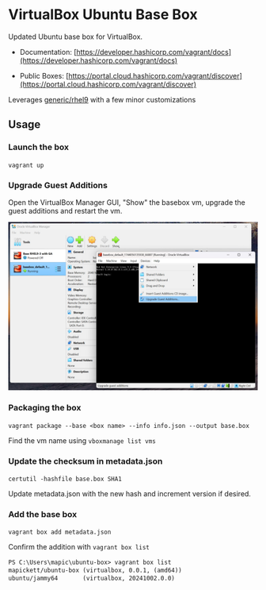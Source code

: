 # VirtualBox Ubuntu Base Box

Updated Ubuntu base box for VirtualBox.


- Documentation: [https://developer.hashicorp.com/vagrant/docs](https://developer.hashicorp.com/vagrant/docs)

- Public Boxes: [https://portal.cloud.hashicorp.com/vagrant/discover](https://portal.cloud.hashicorp.com/vagrant/discover)

Leverages [generic/rhel9](https://portal.cloud.hashicorp.com/vagrant/discover/generic/rhel9) with a few minor customizations

## Usage

### Launch the box

`vagrant up`

### Upgrade Guest Additions

Open the VirtualBox Manager GUI, "Show" the basebox vm, upgrade the guest additions and restart the vm.

![image info](./images/upgrade_ga.jpg)

### Packaging the box

`vagrant package --base <box name> --info info.json --output base.box`

Find the vm name using `vboxmanage list vms`

### Update the checksum in metadata.json

`certutil -hashfile base.box SHA1`

Update metadata.json with the new hash and increment version if desired.


### Add the base box 

`vagrant box add metadata.json`

Confirm the addition with `vagrant box list`

```
PS C:\Users\mapic\ubuntu-box> vagrant box list
mapickett/ubuntu-box (virtualbox, 0.0.1, (amd64))
ubuntu/jammy64       (virtualbox, 20241002.0.0)
```



